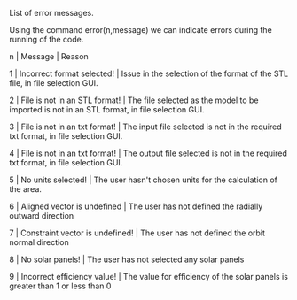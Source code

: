 List of error messages. 

Using the command error(n,message) we can indicate errors during the running of the code.

n | Message                         | Reason

1 | Incorrect format selected!      | Issue in the selection of the format of the STL file, in file selection GUI.

2 | File is not in an STL format!   | The file selected as the model to be imported is not in an STL format, in file selection GUI.

3 | File is not in an txt format!   | The input file selected is not in the required txt format, in file selection GUI.

4 | File is not in an txt format!   | The output file selected is not in the required txt format, in file selection GUI.

5 | No units selected!              | The user hasn't chosen units for the calculation of the area.

6 | Aligned vector is undefined     | The user has not defined the radially outward direction

7 | Constraint vector is undefined! | The user has not defined the orbit normal direction

8 | No solar panels!                | The user has not selected any solar panels

9 | Incorrect efficiency value!     | The value for efficiency of the solar panels is greater than 1 or less than 0
